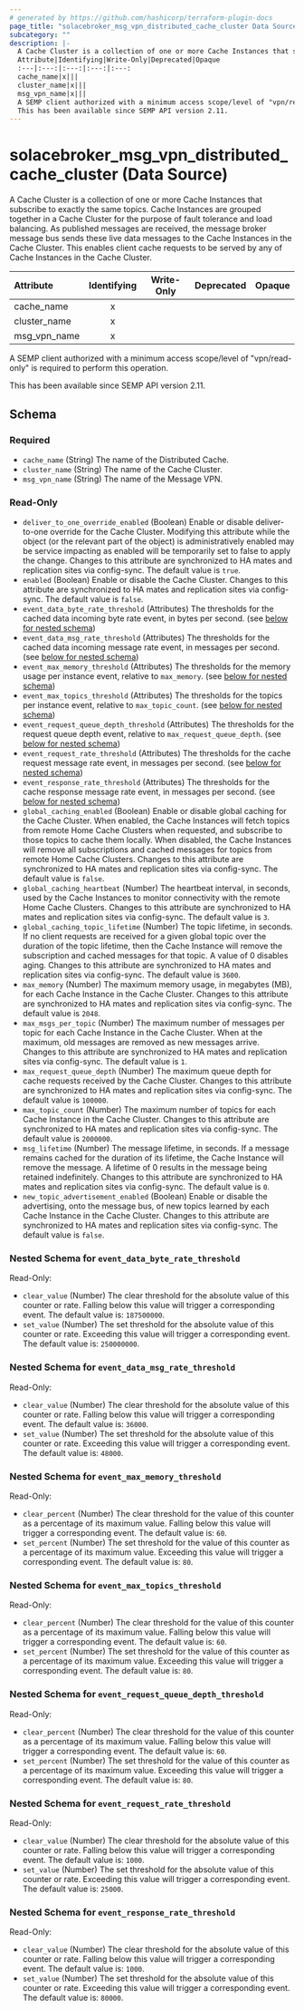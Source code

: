 ```yaml
---
# generated by https://github.com/hashicorp/terraform-plugin-docs
page_title: "solacebroker_msg_vpn_distributed_cache_cluster Data Source - solacebroker"
subcategory: ""
description: |-
  A Cache Cluster is a collection of one or more Cache Instances that subscribe to exactly the same topics. Cache Instances are grouped together in a Cache Cluster for the purpose of fault tolerance and load balancing. As published messages are received, the message broker message bus sends these live data messages to the Cache Instances in the Cache Cluster. This enables client cache requests to be served by any of Cache Instances in the Cache Cluster.
  Attribute|Identifying|Write-Only|Deprecated|Opaque
  :---|:---:|:---:|:---:|:---:
  cache_name|x|||
  cluster_name|x|||
  msg_vpn_name|x|||
  A SEMP client authorized with a minimum access scope/level of "vpn/read-only" is required to perform this operation.
  This has been available since SEMP API version 2.11.
---
```


# solacebroker_msg_vpn_distributed_cache_cluster (Data Source)

A Cache Cluster is a collection of one or more Cache Instances that subscribe to exactly the same topics. Cache Instances are grouped together in a Cache Cluster for the purpose of fault tolerance and load balancing. As published messages are received, the message broker message bus sends these live data messages to the Cache Instances in the Cache Cluster. This enables client cache requests to be served by any of Cache Instances in the Cache Cluster.


Attribute|Identifying|Write-Only|Deprecated|Opaque
:---|:---:|:---:|:---:|:---:
cache_name|x|||
cluster_name|x|||
msg_vpn_name|x|||



A SEMP client authorized with a minimum access scope/level of "vpn/read-only" is required to perform this operation.

This has been available since SEMP API version 2.11.



<!-- schema generated by tfplugindocs -->
## Schema

### Required

- `cache_name` (String) The name of the Distributed Cache.
- `cluster_name` (String) The name of the Cache Cluster.
- `msg_vpn_name` (String) The name of the Message VPN.

### Read-Only

- `deliver_to_one_override_enabled` (Boolean) Enable or disable deliver-to-one override for the Cache Cluster. Modifying this attribute while the object (or the relevant part of the object) is administratively enabled may be service impacting as enabled will be temporarily set to false to apply the change. Changes to this attribute are synchronized to HA mates and replication sites via config-sync. The default value is `true`.
- `enabled` (Boolean) Enable or disable the Cache Cluster. Changes to this attribute are synchronized to HA mates and replication sites via config-sync. The default value is `false`.
- `event_data_byte_rate_threshold` (Attributes) The thresholds for the cached data incoming byte rate event, in bytes per second. (see [below for nested schema](#nestedatt--event_data_byte_rate_threshold))
- `event_data_msg_rate_threshold` (Attributes) The thresholds for the cached data incoming message rate event, in messages per second. (see [below for nested schema](#nestedatt--event_data_msg_rate_threshold))
- `event_max_memory_threshold` (Attributes) The thresholds for the memory usage per instance event, relative to `max_memory`. (see [below for nested schema](#nestedatt--event_max_memory_threshold))
- `event_max_topics_threshold` (Attributes) The thresholds for the topics per instance event, relative to `max_topic_count`. (see [below for nested schema](#nestedatt--event_max_topics_threshold))
- `event_request_queue_depth_threshold` (Attributes) The thresholds for the request queue depth event, relative to `max_request_queue_depth`. (see [below for nested schema](#nestedatt--event_request_queue_depth_threshold))
- `event_request_rate_threshold` (Attributes) The thresholds for the cache request message rate event, in messages per second. (see [below for nested schema](#nestedatt--event_request_rate_threshold))
- `event_response_rate_threshold` (Attributes) The thresholds for the cache response message rate event, in messages per second. (see [below for nested schema](#nestedatt--event_response_rate_threshold))
- `global_caching_enabled` (Boolean) Enable or disable global caching for the Cache Cluster. When enabled, the Cache Instances will fetch topics from remote Home Cache Clusters when requested, and subscribe to those topics to cache them locally. When disabled, the Cache Instances will remove all subscriptions and cached messages for topics from remote Home Cache Clusters. Changes to this attribute are synchronized to HA mates and replication sites via config-sync. The default value is `false`.
- `global_caching_heartbeat` (Number) The heartbeat interval, in seconds, used by the Cache Instances to monitor connectivity with the remote Home Cache Clusters. Changes to this attribute are synchronized to HA mates and replication sites via config-sync. The default value is `3`.
- `global_caching_topic_lifetime` (Number) The topic lifetime, in seconds. If no client requests are received for a given global topic over the duration of the topic lifetime, then the Cache Instance will remove the subscription and cached messages for that topic. A value of 0 disables aging. Changes to this attribute are synchronized to HA mates and replication sites via config-sync. The default value is `3600`.
- `max_memory` (Number) The maximum memory usage, in megabytes (MB), for each Cache Instance in the Cache Cluster. Changes to this attribute are synchronized to HA mates and replication sites via config-sync. The default value is `2048`.
- `max_msgs_per_topic` (Number) The maximum number of messages per topic for each Cache Instance in the Cache Cluster. When at the maximum, old messages are removed as new messages arrive. Changes to this attribute are synchronized to HA mates and replication sites via config-sync. The default value is `1`.
- `max_request_queue_depth` (Number) The maximum queue depth for cache requests received by the Cache Cluster. Changes to this attribute are synchronized to HA mates and replication sites via config-sync. The default value is `100000`.
- `max_topic_count` (Number) The maximum number of topics for each Cache Instance in the Cache Cluster. Changes to this attribute are synchronized to HA mates and replication sites via config-sync. The default value is `2000000`.
- `msg_lifetime` (Number) The message lifetime, in seconds. If a message remains cached for the duration of its lifetime, the Cache Instance will remove the message. A lifetime of 0 results in the message being retained indefinitely. Changes to this attribute are synchronized to HA mates and replication sites via config-sync. The default value is `0`.
- `new_topic_advertisement_enabled` (Boolean) Enable or disable the advertising, onto the message bus, of new topics learned by each Cache Instance in the Cache Cluster. Changes to this attribute are synchronized to HA mates and replication sites via config-sync. The default value is `false`.

<a id="nestedatt--event_data_byte_rate_threshold"></a>
### Nested Schema for `event_data_byte_rate_threshold`

Read-Only:

- `clear_value` (Number) The clear threshold for the absolute value of this counter or rate. Falling below this value will trigger a corresponding event. The default value is: `187500000`.
- `set_value` (Number) The set threshold for the absolute value of this counter or rate. Exceeding this value will trigger a corresponding event. The default value is: `250000000`.


<a id="nestedatt--event_data_msg_rate_threshold"></a>
### Nested Schema for `event_data_msg_rate_threshold`

Read-Only:

- `clear_value` (Number) The clear threshold for the absolute value of this counter or rate. Falling below this value will trigger a corresponding event. The default value is: `36000`.
- `set_value` (Number) The set threshold for the absolute value of this counter or rate. Exceeding this value will trigger a corresponding event. The default value is: `48000`.


<a id="nestedatt--event_max_memory_threshold"></a>
### Nested Schema for `event_max_memory_threshold`

Read-Only:

- `clear_percent` (Number) The clear threshold for the value of this counter as a percentage of its maximum value. Falling below this value will trigger a corresponding event. The default value is: `60`.
- `set_percent` (Number) The set threshold for the value of this counter as a percentage of its maximum value. Exceeding this value will trigger a corresponding event. The default value is: `80`.


<a id="nestedatt--event_max_topics_threshold"></a>
### Nested Schema for `event_max_topics_threshold`

Read-Only:

- `clear_percent` (Number) The clear threshold for the value of this counter as a percentage of its maximum value. Falling below this value will trigger a corresponding event. The default value is: `60`.
- `set_percent` (Number) The set threshold for the value of this counter as a percentage of its maximum value. Exceeding this value will trigger a corresponding event. The default value is: `80`.


<a id="nestedatt--event_request_queue_depth_threshold"></a>
### Nested Schema for `event_request_queue_depth_threshold`

Read-Only:

- `clear_percent` (Number) The clear threshold for the value of this counter as a percentage of its maximum value. Falling below this value will trigger a corresponding event. The default value is: `60`.
- `set_percent` (Number) The set threshold for the value of this counter as a percentage of its maximum value. Exceeding this value will trigger a corresponding event. The default value is: `80`.


<a id="nestedatt--event_request_rate_threshold"></a>
### Nested Schema for `event_request_rate_threshold`

Read-Only:

- `clear_value` (Number) The clear threshold for the absolute value of this counter or rate. Falling below this value will trigger a corresponding event. The default value is: `1000`.
- `set_value` (Number) The set threshold for the absolute value of this counter or rate. Exceeding this value will trigger a corresponding event. The default value is: `25000`.


<a id="nestedatt--event_response_rate_threshold"></a>
### Nested Schema for `event_response_rate_threshold`

Read-Only:

- `clear_value` (Number) The clear threshold for the absolute value of this counter or rate. Falling below this value will trigger a corresponding event. The default value is: `1000`.
- `set_value` (Number) The set threshold for the absolute value of this counter or rate. Exceeding this value will trigger a corresponding event. The default value is: `80000`.
